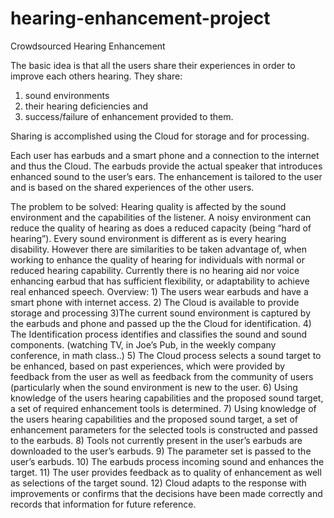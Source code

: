 # hearing-enhancement-project

Crowdsourced Hearing Enhancement

The basic idea is that all the users share their experiences in order to improve each others hearing. 
They share: 
  1) sound environments 
  2) their hearing deficiencies and 
  3) success/failure of enhancement provided to them. 
  
Sharing is accomplished using the Cloud for storage and for processing.

Each user has earbuds and a smart phone and a connection to the internet and thus the Cloud. The earbuds provide the actual speaker that introduces enhanced sound to the user’s ears. The enhancement is tailored to the user and is based on the shared experiences of the other users.

The problem to be solved: 
Hearing quality is affected by the sound environment and the capabilities of the listener. A noisy environment can reduce   the quality of hearing as does a reduced capacity (being “hard of hearing”). Every sound environment is different as is every hearing disability. However there are similarities to be taken advantage of, when working to enhance the quality of hearing for individuals with normal or reduced hearing capability. Currently there is no hearing aid nor voice enhancing earbud that has sufficient flexibility, or adaptability to achieve real enhanced speech. 
Overview:
    1) The users wear earbuds and have a smart phone with internet access.
    2) The Cloud is available to provide storage and processing
    3)The current sound environment is captured by the earbuds and phone and passed up the the Cloud for identification.
    4) The Identification process identifies and classifies the sound and sound components. 
        (watching TV, in Joe’s Pub, in the weekly company conference, in math class..)
    5) The Cloud process selects a sound target to be enhanced, based on past experiences, which were provided by 
        feedback from the user as well as feedback from the community of users (particularly when the sound environment 
        is new to the user.
    6) Using knowledge of the users hearing capabilities and the proposed sound target, a set of required enhancement 
        tools is determined.
    7) Using knowledge of the users hearing capabilities and the proposed sound target, a set of enhancement parameters 
        for the selected tools is constructed and passed to the earbuds.
    8) Tools not currently present in the user’s earbuds are downloaded to the user’s earbuds.
    9) The parameter set is passed to the user’s earbuds.
    10) The earbuds process incoming sound and enhances the target.
    11) The user provides feedback as to quality of enhancement as well as selections of the target sound.
    12) Cloud adapts to the response with improvements or confirms that the decisions have been made correctly and 
        records that information for future reference.
